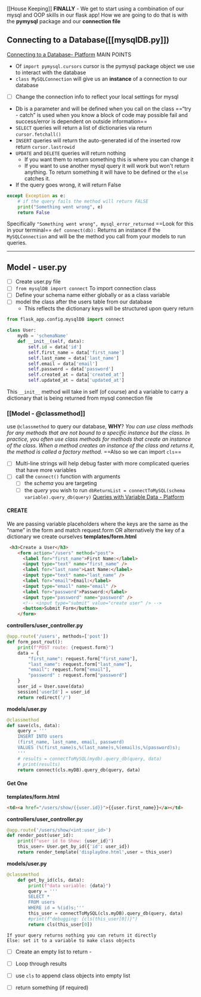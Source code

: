 [[House Keeping]]
**FINALLY** - We get to start using a combination of our mysql and OOP skills in our flask app!
How we are going to do that is with the __pymysql__ package and our __connection file__
## Connecting to a Database([[mysqlDB.py]])
[Connecting to a Database- Platform](https://login.codingdojo.com/m/506/12463/87417)
MAIN POINTS
- Of `import pymysql.cursors` cursor is the pymysql package object we use to interact with the database
- `class MySQLConnection` will give us an __instance__ of a connection to our database
- [ ] Change the connection info to reflect your local settings for mysql
- Db is a parameter and will be defined when you call on the class
==“try - catch” is used when you know a block of code may possible fail and success/error is dependent on outside information==
- `SELECT` queries will return a list of dictionaries via return `cursor.fetchall()`
- `INSERT` queries will return the auto-generated id of the inserted row return `cursor.lastrowid`
- `UPDATE` and `DELETE` queries will return nothing
	- If you want them to return something this is where you can change it
	- If you want to use another mysql query it will work but won't return anything. To return something it will have to be defined or the `else` catches it.
- If the query goes wrong, it will return False
```python
except Exception as e:
	# if the query fails the method will return FALSE
	print("Something went wrong", e)
	return False
```


Specifically `"Something went wrong", mysql_error_returned` ==Look for this in your terminal==
`def connect(db):` Returns an instance if the `MySQLConnection` and will be the method you call from your models to run queries.


---
## Model - user.py
- [ ] Create user.py file
- [ ] `from mysqlDB import connect` To import connection class
- [ ] Define your schema name either globally or as a class variable
- [ ] model the class after the users table from our database
	- This reflects the dictionary keys will be structured upon query return
```python
from flask_app.config.mysqlDB import connect

class User:
	mydb = 'schemaName'
	def __init__(self, data):
		self.id = data['id']
		self.first_name = data['first_name']
		self.last_name = data['last_name']
		self.email = data['email']
		self.password = data['password']
		self.created_at = data['created_at']
		self.updated_at = data['updated_at']
```
This `__init__` method will take in self (of course) and a variable to carry a dictionary that is being returned from mysql connection file
### [[Model - @classmethod]]
use `@classmethod` to query our database, __WHY__?
*You can use class methods for any methods that are not bound to a specific instance but the class. In practice, you often use class methods for methods that create an instance of the class. When a method creates an instance of the class and returns it, the method is called a factory method.*
==Also so we can import `cls`==
- [ ] Multi-line strings will help debug faster with more complicated queries that have more variables
- [ ] call the `connect()` function with arguments
	- [ ] the *schema* you are targeting
	- [ ] the *query* you wish to run
	`dbReturnList = connectToMySQL(schema variable).query_db(query)`
[Queries with Variable Data - Platform](https://login.codingdojo.com/m/506/12464/87420)
#### CREATE
We are passing variable placeholders where the keys are the same as the “name” in the form and match request.form
OR alternatively the key of a dictionary we create ourselves
__templates/form.html__
```html
 <h3>Create a User</h3>
    <form action="/users" method="post">
      <label for="first_name">First Name:</label>
      <input type="text" name="first_name" />
      <label for="last_name">Last Name:</label>
      <input type="text" name="last_name" />
      <label for="email">Email:</label>
      <input type="email" name="email" />
      <label for="password">Password:</label>
      <input type="password" name="password" />
      <!-- <input type="submit" value="create user" /> -->
      <button>Submit Form</button>
    </form>
```
__controllers/user_controller.py__
```python
@app.route('/users', methods=['post'])
def form_post_rout():
	print(f"POST route: {request.form}")
	data = {
        "first_name": request.form["first_name"],
        "last_name": request.form["last_name"],
        "email": request.form["email"],
        "password" : request.form["password"]
    }
	user_id = User.save(data)
	session['userId'] = user_id
	return redirect('/')
```
__models/user.py__
```python
@classmethod
def save(cls, data):
	query = '''
	INSERT INTO users 
	(first_name, last_name, email, password)
	VALUES (%(first_name)s,%(last_name)s,%(email)s,%(password)s);
	'''
	# results = connectToMySQL(mydb).query_db(query, data)
	# print(results)
	return connect(cls.myDB).query_db(query, data)
```
#### Get One
__templates/form.html__
```html
<td><a href="/users/show/{{user.id}}">{{user.first_name}}</a></td>
```
__controllers/user_controller.py__
```python
@app.route('/users/show/<int:user_id>')
def render_post(user_id):
    print(f"user id to Show: {user_id}")
    this_user= User.get_by_id({'id': user_id})
    return render_template('displayOne.html',user = this_user)
```
__models/user.py__
```python
@classmethod
    def get_by_id(cls, data):
        print(f"data variable: {data}")
        query = '''
        SELECT *
        FROM users
        WHERE id = %(id)s;'''
        this_user = connectToMySQL(cls.myDB).query_db(query, data)
        #print(f"debugging: {cls(this_user[0])}")
        return cls(this_user[0])
```

	If your query returns nothing you can return it directly
	Else: set it to a variable to make class objects
- [ ] Create an empty list to return - 
- [ ] Loop through results 
- [ ] use `cls` to append class objects into empty list 
- [ ] return something (if required)

